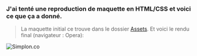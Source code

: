 ### J'ai tenté une reproduction de maquette en HTML/CSS et voici ce que ça a donné.

> La maquette initial ce trouve dans le dossier [Assets](https://github.com/NOUSSS/Blinguage-Maquette/tree/master/Assets).
> Et voici le rendu final (navigateur : Opera):

![Simplon.co](https://i.imgur.com/jVtFHjW.png)

